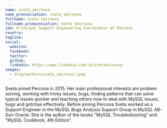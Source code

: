 ```yaml
---
name: sveta_smirnova
name_pronunciation: sveta_smirnova
fullname: Sveta Smirnova
fullname_pronounciation: Sveta Smirnova
job: Principal Support Engineering Coordinator at Percona
country: 
tagline: 
social:
  website: 
  facebook:
  twitter:
  github: 
  linkedin: https://www.linkedin.com/in/svetsmirnova/
images:
  - blog/authors/sveta_smirnova.jpeg
---
```


Sveta joined Percona in 2015. Her main professional interests are problem solving, working with tricky issues, bugs, finding patterns that can solve typical issues quicker and teaching others how to deal with MySQL issues, bugs and gotchas effectively. Before joining Percona Sveta worked as a Support Engineer in the MySQL Bugs Analysis Support Group in MySQL AB-Sun-Oracle. She is the author of the books "MySQL Troubleshooting" and "MySQL Cookbook, 4th Edition".